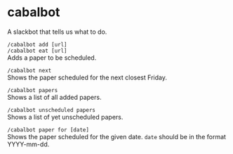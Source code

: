 # cabalbot
A slackbot that tells us what to do.

`/cabalbot add [url]`  
`/cabalbot eat [url]`  
Adds a paper to be scheduled.

`/cabalbot next`  
Shows the paper scheduled for the next closest Friday.

`/cabalbot papers`  
Shows a list of all added papers.

`/cabalbot unscheduled papers`  
Shows a list of yet unscheduled papers.

`/cabalbot paper for [date]`  
Shows the paper scheduled for the given date. `date` should be in the format YYYY-mm-dd.
